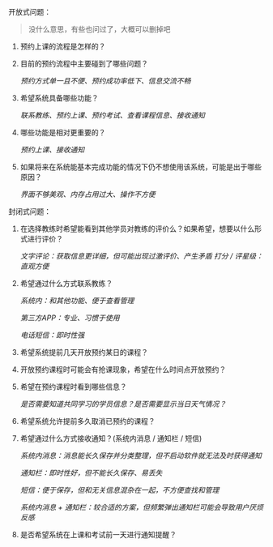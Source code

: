 开放式问题：
>
> 没什么意思，有些也问过了，大概可以删掉吧	
1.  预约上课的流程是怎样的？

2.  目前的预约流程中主要碰到了哪些问题？

     *预约方式单一且不便、预约成功率低下、信息交流不畅*

3.  希望系统具备哪些功能？

     *联系教练、预约上课、预约考试、查看课程信息、接收通知*

4.  哪些功能是相对更重要的？

     *预约上课、接收通知*

5.  如果将来在系统能基本完成功能的情况下仍不想使用该系统，可能是出于哪些原因？

     *界面不够美观、内存占用过大、操作不方便*


封闭式问题：

1.  在选择教练时希望能看到其他学员对教练的评价么？如果希望，想要以什么形式进行评价？

    *文字评论：获取信息更详细，但可能出现过激评价、产生矛盾*
    *打分 / 评星级：直观方便*

2.  希望通过什么方式联系教练？

     *系统内：和其他功能、便于查看管理*

     *第三方APP：专业、习惯于使用*

     *电话短信：即时性强*

3.  希望系统提前几天开放预约某日的课程？

4.  开放预约课程时可能会有抢课现象，希望在什么时间点开放预约？

5.  希望在预约课程时看到哪些信息？

     *是否需要知道共同学习的学员信息？是否需要显示当日天气情况？*

6.  希望系统允许提前多久取消已预约的课程？

7.  希望通过什么方式接收通知？(系统内消息 / 通知栏 / 短信)

     *系统内消息：消息能长久保存并分类整理，但不启动软件就无法及时获得通知*

     *通知栏：即时性好，但不能长久保存、易丢失*

     *短信：便于保存，但和无关信息混杂在一起，不方便查找和管理*

     *系统内消息 + 通知栏：较合适的方案，但频繁弹出通知栏可能会导致用户厌烦反感*

8.  是否希望系统在上课和考试前一天进行通知提醒？